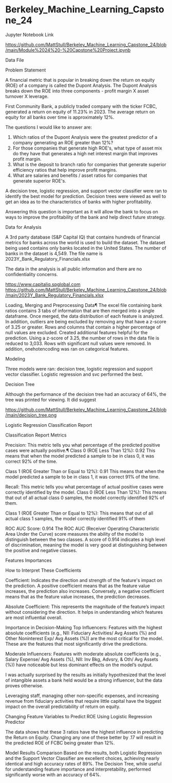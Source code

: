 # Berkeley_Machine_Learning_Capstone_24

Jupyter Notebook Link

https://github.com/MattStull/Berkeley_Machine_Learning_Capstone_24/blob/main/Module%2024%20-%20Capstone%20Project.ipynb

Data File

Problem Statement

A financial metric that is popular in breaking down the return on equity (ROE) of a company is called the Dupont Analysis. The Dupont Analysis breaks down the ROE into three components - profit margin X asset turnover X leverage.

First Community Bank, a publicly traded company with the ticker FCBC, generated a return on equity of 11.23% in 2023. The average return on equity for all banks over time is approximately 12%.

The questions I would like to answer are:

1.  Which ratios of the Dupont Analysis were the greatest predictor of a company generating an ROE greater than 12%?
2.  For those companies that generate high ROE's, what type of asset mix do they have that generates a high net interest margin that improves profit margin.
3.  What is the deposit to branch ratio for companies that generate superior efficiency ratios that help improve profit margins.
4.  What are salaries and benefits / asset ratios for companies that generate superior ROE's.

A decision tree, logistic regression, and support vector classifier were ran to identify the best model for prediction. Decision trees were viewed as well to get an idea as to the characteristics of banks with higher profitability.

Answering this question is important as it will allow the bank to focus on ways to improve the profitability of the bank and help direct future strategy.

Data for Analysis

A 3rd party database (S&P Capital IQ) that contains hundreds of financial metrics for banks across the world is used to build the dataset. The dataset being used contains only banks located in the United States. The number of banks in the dataset is 4,549. The file name is 2023Y_Bank_Regulatory_Financials.xlsx

The data in the analysis is all public information and there are no confidentiality concerns.

https://www.capitaliq.spglobal.com
https://github.com/MattStull/Berkeley_Machine_Learning_Capstone_24/blob/main/2023Y_Bank_Regulatory_Financials.xlsx

Loading, Merging and Preprocessing Data¶
The excel file containing bank ratios contains 3 tabs of information that are then merged into a single dataframe. Once merged, the data distribution of each feature is analyzed. In addition, outliers are being excluded by removing any that have a z-score of 3.25 or greater. Rows and columns that contain a higher percentage of null values are excluded. Created additional features helpful for the prediction. Using a z-score of 3.25, the number of rows in the data file is reduced to 3,033. Rows with significant null values were removed. In addition, onehotencoding was ran on categorical features.

Modeling

Three models were ran:  decision tree, logistic regression and support vector classifier.  Logistic regression and svc performed the best.

Decision Tree

Although the performance of the decision tree had an accuracy of 64%, the tree was printed for viewing.  It did suggest 

https://github.com/MattStull/Berkeley_Machine_Learning_Capstone_24/blob/main/decision_tree.png

Logistic Regression Classification Report

Classification Report Metrics

Precision: This metric tells you what percentage of the predicted positive cases were actually positive.¶
Class 0 (ROE Less Than 12%): 0.92
This means that when the model predicted a sample to be in class 0, it was correct 92% of the time.

Class 1 (ROE Greater Than or Equal to 12%): 0.91
This means that when the model predicted a sample to be in class 1, it was correct 91% of the time.

Recall: This metric tells you what percentage of actual positive cases were correctly identified by the model.
Class 0 (ROE Less Than 12%):
This means that out of all actual class 0 samples, the model correctly identified 92% of them.

Class 1 (ROE Greater Than or Equal to 12%):
This means that out of all actual class 1 samples, the model correctly identified 91% of them

ROC AUC Score: 0.914
The ROC AUC (Receiver Operating Characteristic Area Under the Curve) score measures the ability of the model to distinguish between the two classes. A score of 0.914 indicates a high level of discrimination, meaning the model is very good at distinguishing between the positive and negative classes.

Features Importances

How to Interpret These Coefficients

Coefficient: Indicates the direction and strength of the feature's impact on the prediction. A positive coefficient means that as the feature value increases, the prediction also increases. Conversely, a negative coefficient means that as the feature value increases, the prediction decreases.

Absolute Coefficient: This represents the magnitude of the feature’s impact without considering the direction. It helps in understanding which features are most influential overall.

Importance in Decision-Making
Top Influencers: Features with the highest absolute coefficients (e.g., NII: Fiduciary Activities/ Avg Assets (%) and Other Noninterest Exp/ Avg Assets (%)) are the most critical for the model. These are the features that most significantly drive the predictions.

Moderate Influencers: Features with moderate absolute coefficients (e.g., Salary Expense/ Avg Assets (%), NII: Inv Bkg, Advsry, & Oth/ Avg Assets (%)) have noticeable but less dominant effects on the model’s output.

I was actually surprised by the results as initially hypothesized that the level of intangible assets a bank held would be a strong influencer, but the data proves otherwise.

Leveraging staff, managing other non-specific expenses, and increasing revenue from fiduciary activities that require little capital have the biggest impact on the overall predictability of return on equity.

Changing Feature Variables to Predict ROE Using Logistic Regression Predictor

The data shows that these 3 ratios have the highest influence in predicting the Return on Equity. Changing any one of these better by .17 will result in the predicted ROE of FCBC being greater than 12%.

Model Results Comparison
Based on the results, both Logistic Regression and the Support Vector Classifier are excellent choices, achieving nearly identical and high accuracy rates of 89%. The Decision Tree, while useful for understanding feature importance and interpretability, performed significantly worse with an accuracy of 64%.
